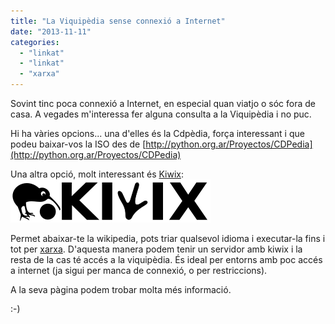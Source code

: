 ```yaml
---
title: "La Viquipèdia sense connexió a Internet"
date: "2013-11-11"
categories: 
  - "linkat"
  - "linkat"
  - "xarxa"
---
```


Sovint tinc poca connexió a Internet, en especial quan viatjo o sóc fora de casa. A vegades m'interessa fer alguna consulta a la Viquipèdia i no puc.

Hi ha vàries opcions... una d'elles és la Cdpèdia, força interessant i que podeu baixar-vos la ISO des de [http://python.org.ar/Proyectos/CDPedia](http://python.org.ar/Proyectos/CDPedia)

Una altra opció, molt interessant és [Kiwix](http://www.kiwix.org/wiki/Main_Page/ca): ![](images/320px-Kiwix_logo.svg.png)

Permet abaixar-te la wikipedia, pots triar qualsevol idioma i executar-la fins i tot per [xarxa](http://www.youtube.com/watch?v=lQPZ9szWr2c). D'aquesta manera podem tenir un servidor amb kiwix i la resta de la cas té accés a la viquipèdia. És ideal per entorns amb poc accés a internet (ja sigui per manca de connexió, o per restriccions).

A la seva pàgina podem trobar molta més informació.

:-)
